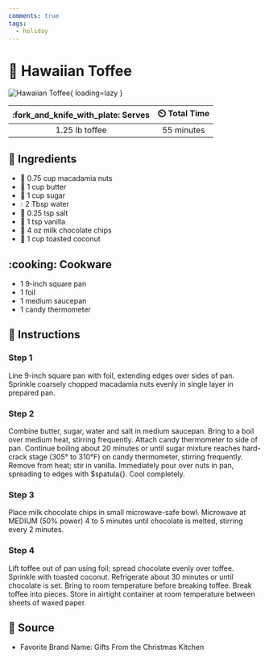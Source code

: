 ```yaml
---
comments: true
tags:
  - holiday
---
```

# :candy: Hawaiian Toffee

![Hawaiian Toffee](../assets/images/hawaiian-toffee.jpg){ loading=lazy }

| :fork_and_knife_with_plate: Serves | :timer_clock: Total Time |
|:----------------------------------:|:-----------------------: |
| 1.25 lb toffee | 55 minutes |

## :salt: Ingredients

- :chestnut: 0.75 cup macadamia nuts
- :butter: 1 cup butter
- :candy: 1 cup sugar
- :droplet: 2 Tbsp water
- :salt: 0.25 tsp salt
- :icecream: 1 tsp vanilla
- :chocolate_bar: 4 oz milk chocolate chips
- :coconut: 1 cup toasted coconut

## :cooking: Cookware

- 1 9-inch square pan
- 1 foil
- 1 medium saucepan
- 1 candy thermometer

## :pencil: Instructions

### Step 1

Line 9-inch square pan with foil, extending edges over sides of pan. Sprinkle coarsely chopped macadamia nuts evenly in
single layer in prepared pan.

### Step 2

Combine butter, sugar, water and salt in medium saucepan. Bring to a boil over medium heat, stirring frequently. Attach
candy thermometer to side of pan. Continue boiling about 20 minutes or until sugar mixture reaches hard-crack stage
(305° to 310°F) on candy thermometer, stirring frequently. Remove from heat; stir in vanilla. Immediately pour over
nuts in pan, spreading to edges with $spatula{}. Cool completely.

### Step 3

Place milk chocolate chips in small microwave-safe bowl. Microwave at MEDIUM (50% power) 4 to 5 minutes until chocolate
is melted, stirring every 2 minutes.

### Step 4

Lift toffee out of pan using foil; spread chocolate evenly over toffee. Sprinkle with toasted coconut. Refrigerate about
30 minutes or until chocolate is set. Bring to room temperature before breaking toffee. Break toffee into pieces. Store
in airtight container at room temperature between sheets of waxed paper.

## :link: Source

- Favorite Brand Name: Gifts From the Christmas Kitchen
